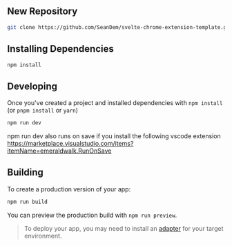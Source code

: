 ## New Repository

```bash
git clone https://github.com/SeanDem/svelte-chrome-extension-template.git

```
## Installing Dependencies

```bash
npm install

```
## Developing

Once you've created a project and installed dependencies with `npm install` (or `pnpm install` or `yarn`)
```bash
npm run dev
```

npm run dev also runs on save if you install the following vscode extension https://marketplace.visualstudio.com/items?itemName=emeraldwalk.RunOnSave
## Building

To create a production version of your app:

```bash
npm run build
```

You can preview the production build with `npm run preview`.

> To deploy your app, you may need to install an [adapter](https://kit.svelte.dev/docs/adapters) for your target environment.
